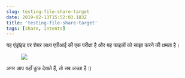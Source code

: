 ```yaml
---
slug: testing-file-share-target
date: 2019-02-13T15:52:03.183Z
title: 'testing-file-share-target'
tags: [share, intents]
---
```

यह एंड्रॉइड पर शेयर लक्ष्य एपीआई की एक परीक्षा है और यह फाइलों को साझा करने की क्षमता है।

<figure>
  <img src="/images/2019-02-13-testing-file-share-target.jpeg">
</figure>

अगर आप यहाँ कुछ देखते हैं, तो सब अच्छा है :)
